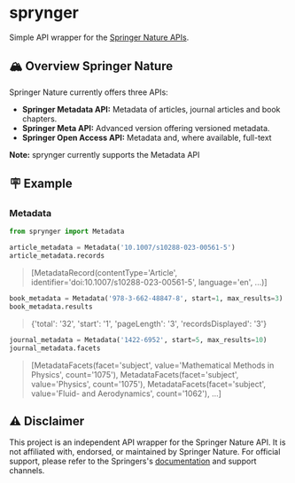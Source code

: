 # sprynger
Simple API wrapper for the [Springer Nature APIs](https://dev.springernature.com).

## 🏔️ Overview Springer Nature
Springer Nature currently offers three APIs:
- **Springer Metadata API:** Metadata of articles, journal articles and book chapters.
- **Springer Meta API:** Advanced version offering versioned metadata.
- **Springer Open Access API:** Metadata and, where available, full-text

**Note:** sprynger currently supports the Metadata API

## 🪧 Example
### Metadata
```py
from sprynger import Metadata
```
```py
article_metadata = Metadata('10.1007/s10288-023-00561-5')
article_metadata.records
```
>[MetadataRecord(contentType='Article', identifier='doi:10.1007/s10288-023-00561-5', language='en', ...)]

```py
book_metadata = Metadata('978-3-662-48847-8', start=1, max_results=3)
book_metadata.results
```
> {'total': '32', 'start': '1', 'pageLength': '3', 'recordsDisplayed': '3'}

```py
journal_metadata = Metadata('1422-6952', start=5, max_results=10)
journal_metadata.facets
```
> [MetadataFacets(facet='subject', value='Mathematical Methods in Physics', count='1075'),
MetadataFacets(facet='subject', value='Physics', count='1075'),
MetadataFacets(facet='subject', value='Fluid- and Aerodynamics', count='1062'), ...]


## ⚠️ Disclaimer
This project is an independent API wrapper for the Springer Nature API. It is not affiliated with, endorsed, or maintained by Springer Nature. For official support, please refer to the Springers's [documentation](http://docs-dev.springernature.com/docs/) and support channels.
